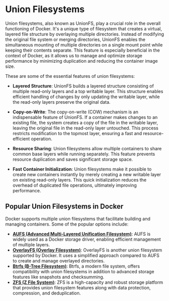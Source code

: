 # Union Filesystems

Union filesystems, also known as UnionFS, play a crucial role in the overall functioning of Docker. It's a unique type of filesystem that creates a virtual, layered file structure by overlaying multiple directories. Instead of modifying the original file system or merging directories, UnionFS enables the simultaneous mounting of multiple directories on a single mount point while keeping their contents separate. This feature is especially beneficial in the context of Docker, as it allows us to manage and optimize storage performance by minimizing duplication and reducing the container image size.

These are some of the essential features of union filesystems:

- **Layered Structure**: UnionFS builds a layered structure consisting of multiple read-only layers and a top writable layer. This structure enables efficient handling of changes by only updating the writable layer, while the read-only layers preserve the original data.

- **Copy-on-Write**: The copy-on-write (COW) mechanism is an indispensable feature of UnionFS. If a container makes changes to an existing file, the system creates a copy of the file in the writable layer, leaving the original file in the read-only layer untouched. This process restricts modification to the topmost layer, ensuring a fast and resource-efficient operation.

- **Resource Sharing**: Union filesystems allow multiple containers to share common base layers while running separately. This feature prevents resource duplication and saves significant storage space.

- **Fast Container Initialization**: Union filesystems make it possible to create new containers instantly by merely creating a new writable layer on existing read-only layers. This quick initialization reduces the overhead of duplicated file operations, ultimately improving performance.

## Popular Union Filesystems in Docker

Docker supports multiple union filesystems that facilitate building and managing containers. Some of the popular options include:

- [**AUFS (Advanced Multi-Layered Unification Filesystem)**](http://aufs.sourceforge.net/): AUFS is widely used as a Docker storage driver, enabling efficient management of multiple layers.
- [**OverlayFS (Overlay Filesystem)**](https://www.kernel.org/doc/html/latest/filesystems/overlayfs.html): OverlayFS is another union filesystem supported by Docker. It uses a simplified approach compared to AUFS to create and manage overlayed directories.
- [**Btrfs (B-Tree Filesystem)**](https://btrfs.wiki.kernel.org/index.php/Main_Page): Btrfs, a modern file system, offers compatibility with union filesystems in addition to advanced storage features like snapshots and checksumming.
- [**ZFS (Z File System)**](https://zfsonlinux.org/): ZFS is a high-capacity and robust storage platform that provides union filesystem features along with data protection, compression, and deduplication.
